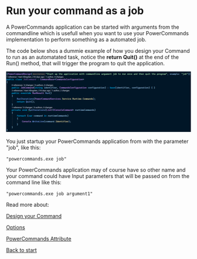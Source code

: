 # Run your command as a job
A PowerCommands application can be started with arguments from the commandline which is usefull when you want to use your PowerCommands implementation to perform something as a automated job.

The code below shos a dummie example of how you design your Command to run as an automatated task, notice the **return Quit()** at the end of the Run() method, that will trigger the program to quit the application. 

![Alt text](images/job.png?raw=true "job")

You just startup your PowerCommands application from with the parameter "job", like this:
```
"powercommands.exe job"
```
Your PowerCommands application may of course have so other name and your command could have Input parameters that will be passed on from the command line like this:
```
"powercommands.exe job argument1"
```

Read more about:

[Design your Command](Design_command.md)

[Options](Options.md)

[PowerCommands Attribute](PowerCommandAttribute.md)

[Back to start](https://github.com/PowerCommands/PowerCommands2022/blob/main/Docs/README.md)
